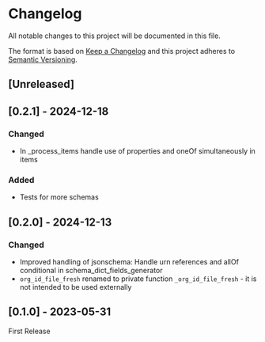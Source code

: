 # Changelog

All notable changes to this project will be documented in this file.

The format is based on [Keep a Changelog](http://keepachangelog.com/en/1.0.0/)
and this project adheres to [Semantic Versioning](http://semver.org/spec/v2.0.0.html).

## [Unreleased]

## [0.2.1] - 2024-12-18

### Changed

- In _process_items handle use of properties and oneOf simultaneously in items

### Added

- Tests for more schemas

## [0.2.0] - 2024-12-13

### Changed

- Improved handling of jsonschema: Handle urn references and allOf conditional in schema_dict_fields_generator
- `org_id_file_fresh` renamed to private function `_org_id_file_fresh` - it is not intended to be used externally


## [0.1.0] - 2023-05-31

First Release

